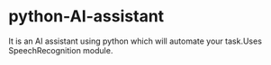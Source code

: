 # python-AI-assistant
It is an AI assistant using python which will automate your task.Uses SpeechRecognition module.
